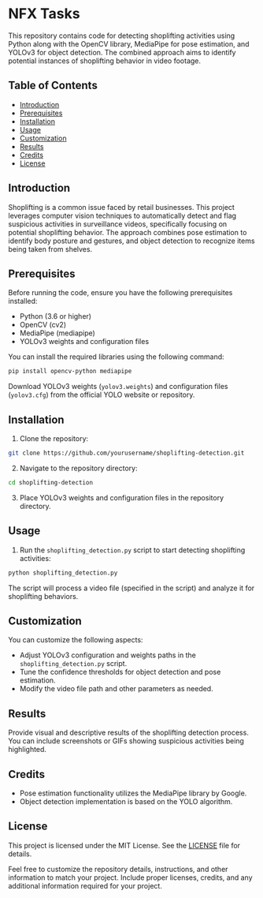 # NFX Tasks

This repository contains code for detecting shoplifting activities using Python along with the OpenCV library, MediaPipe for pose estimation, and YOLOv3 for object detection. The combined approach aims to identify potential instances of shoplifting behavior in video footage.

## Table of Contents

- [Introduction](#introduction)
- [Prerequisites](#prerequisites)
- [Installation](#installation)
- [Usage](#usage)
- [Customization](#customization)
- [Results](#results)
- [Credits](#credits)
- [License](#license)

## Introduction

Shoplifting is a common issue faced by retail businesses. This project leverages computer vision techniques to automatically detect and flag suspicious activities in surveillance videos, specifically focusing on potential shoplifting behavior. The approach combines pose estimation to identify body posture and gestures, and object detection to recognize items being taken from shelves.

## Prerequisites

Before running the code, ensure you have the following prerequisites installed:

- Python (3.6 or higher)
- OpenCV (cv2)
- MediaPipe (mediapipe)
- YOLOv3 weights and configuration files

You can install the required libraries using the following command:

```bash
pip install opencv-python mediapipe
```

Download YOLOv3 weights (`yolov3.weights`) and configuration files (`yolov3.cfg`) from the official YOLO website or repository.

## Installation

1. Clone the repository:

```bash
git clone https://github.com/yourusername/shoplifting-detection.git
```

2. Navigate to the repository directory:

```bash
cd shoplifting-detection
```

3. Place YOLOv3 weights and configuration files in the repository directory.

## Usage

1. Run the `shoplifting_detection.py` script to start detecting shoplifting activities:

```bash
python shoplifting_detection.py
```

The script will process a video file (specified in the script) and analyze it for shoplifting behaviors.

## Customization

You can customize the following aspects:

- Adjust YOLOv3 configuration and weights paths in the `shoplifting_detection.py` script.
- Tune the confidence thresholds for object detection and pose estimation.
- Modify the video file path and other parameters as needed.

## Results

Provide visual and descriptive results of the shoplifting detection process. You can include screenshots or GIFs showing suspicious activities being highlighted.

## Credits

- Pose estimation functionality utilizes the MediaPipe library by Google.
- Object detection implementation is based on the YOLO algorithm.

## License

This project is licensed under the MIT License. See the [LICENSE](LICENSE) file for details.

Feel free to customize the repository details, instructions, and other information to match your project. Include proper licenses, credits, and any additional information required for your project.
